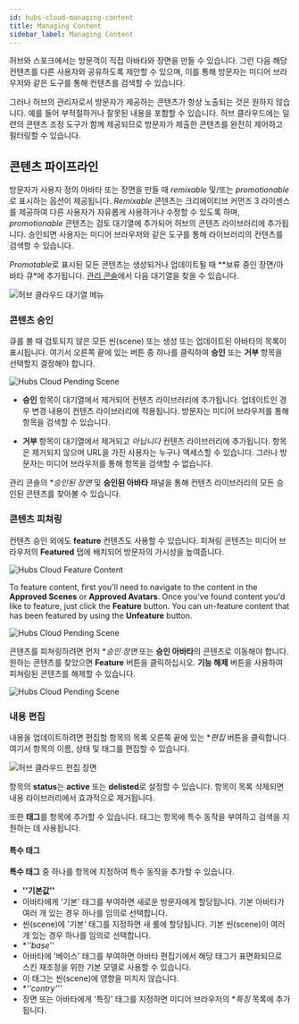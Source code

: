 ```yaml
---
id: hubs-cloud-managing-content
title: Managing Content
sidebar_label: Managing Content
---
```


허브와 스포크에서는 방문객이 직접 아바타와 장면을 만들 수 있습니다. 그런 다음 해당 컨텐츠를 다른 사용자와 공유하도록 제안할 수 있으며, 이를 통해 방문자는 미디어 브라우저와 같은 도구를 통해 컨텐츠를 검색할 수 있습니다.

그러나 허브의 관리자로서 방문자가 제공하는 콘텐츠가 항상 노출되는 것은 원하지 않습니다. 예를 들어 부적절하거나 잘못된 내용을 포함할 수 있습니다. 허브 클라우드에는 일련의 콘텐츠 조정 도구가 함께 제공되므로 방문자가 제출한 콘텐츠를 완전히 제어하고 필터링할 수 있습니다.

## 콘텐츠 파이프라인

방문자가 사용자 정의 아바타 또는 장면을 만들 때 *remixable* 및/또는 *promotionable*로 표시하는 옵션이 제공됩니다. *Remixable* 콘텐츠는 크리에이티브 커먼즈 3 라이센스를 제공하여 다른 사용자가 자유롭게 사용하거나 수정할 수 있도록 하며, *promotionable* 콘텐츠는 검토 대기열에 추가되어 허브의 콘텐츠 라이브러리에 추가됩니다. 승인되면 사용자는 미디어 브라우저와 같은 도구를 통해 라이브러리의 컨텐츠를 검색할 수 있습니다.

*Promotable*로 표시된 모든 콘텐츠는 생성되거나 업데이트될 때 **보류 중인 장면/아바타 큐*에 추가됩니다. [관리 콘솔](hubs-cloud-getting-started-ko.md)에서 다음 대기열을 찾을 수 있습니다.

![허브 클라우드 대기열 메뉴](img/hubs-cloud-pending-queue-menu.jpeg)

### 콘텐츠 승인

큐를 볼 때 검토되지 않은 모든 씬(scene) 또는 생성 또는 업데이트된 아바타의 목록이 표시됩니다. 여기서 오른쪽 끝에 있는 버튼 중 하나를 클릭하여 **승인** 또는 **거부** 항목을 선택할지 결정해야 합니다.

![Hubs Cloud Pending Scene](img/hubs-cloud-pending-scene.jpeg)

- **승인** 항목이 대기열에서 제거되어 컨텐츠 라이브러리에 추가됩니다. 업데이트인 경우 변경 내용이 컨텐츠 라이브러리에 적용됩니다. 방문자는 미디어 브라우저를 통해 항목을 검색할 수 있습니다.

- **거부** 항목이 대기열에서 제거되고 *아닙니다* 컨텐츠 라이브러리에 추가됩니다. 항목은 제거되지 않으며 URL을 가진 사용자는 누구나 액세스할 수 있습니다. 그러나 방문자는 미디어 브라우저를 통해 항목을 검색할 수 없습니다.

관리 콘솔의 **승인된 장면* 및 **승인된 아바타** 패널을 통해 컨텐츠 라이브러리의 모든 승인된 콘텐츠를 찾아볼 수 있습니다.

### 콘텐츠 피쳐링

컨텐츠 승인 외에도 **feature** 컨텐츠도 사용할 수 있습니다. 피쳐링 콘텐츠는 미디어 브라우저의 **Featured** 탭에 배치되어 방문자의 가시성을 높여줍니다.

![Hubs Cloud Feature Content](img/hubs-cloud-feature.jpeg)

To feature content, first you'll need to navigate to the content in the **Approved Scenes** or **Approved Avatars**. Once you've found content you'd like to feature, just click the **Feature** button. You can un-feature content that has been featured by using the **Unfeature** button.

![Hubs Cloud Pending Scene](img/hubs-cloud-approved-scene.jpeg)

콘텐츠를 피쳐링하려면 먼저 **승인 장면* 또는 **승인 아바타**의 콘텐츠로 이동해야 합니다. 원하는 콘텐츠를 찾았으면 **Feature** 버튼을 클릭하십시오. **기능 해제** 버튼을 사용하여 피쳐링된 콘텐츠를 해제할 수 있습니다.

![Hubs Cloud Pending Scene](img/hubs-cloud-approved-scene.jpeg)

### 내용 편집

내용을 업데이트하려면 편집할 항목의 목록 오른쪽 끝에 있는 **편집* 버튼을 클릭합니다. 여기서 항목의 이름, 상태 및 태그를 편집할 수 있습니다.

![허브 클라우드 편집 장면](img/hubs-cloud-edit-scene.jpeg)

항목의 **status**는 **active** 또는 **delisted**로 설정할 수 있습니다. 항목이 목록 삭제되면 내용 라이브러리에서 효과적으로 제거됩니다.

또한 **태그**를 항목에 추가할 수 있습니다. 태그는 항목에 특수 동작을 부여하고 검색을 지원하는 데 사용됩니다.

#### 특수 태그

**특수 태그** 중 하나를 항목에 지정하여 특수 동작을 추가할 수 있습니다.

- **''기본값''**
- 아바타에게 '기본' 태그를 부여하면 새로운 방문자에게 할당됩니다. 기본 아바타가 여러 개 있는 경우 하나를 임의로 선택합니다.
- 씬(scene)에 '기본' 태그를 지정하면 새 룸에 할당됩니다. 기본 씬(scene)이 여러 개 있는 경우 하나를 임의로 선택합니다.
- **''base''*
- 아바타에 '베이스' 태그를 부여하면 아바타 편집기에서 해당 태그가 표면화되므로 스킨 재조정을 위한 기본 모델로 사용할 수 있습니다.
- 이 태그는 씬(scene)에 영향을 미치지 않습니다.
- **''contry'''*
- 장면 또는 아바타에게 '특징' 태그를 지정하면 미디어 브라우저의 **특징* 목록에 추가됩니다.
